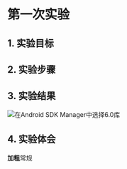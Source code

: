 # 第一次实验 

## 1. 实验目标

## 2. 实验步骤



## 3. 实验结果

![在Android SDK Manager中选择6.0库](https://user-images.githubusercontent.com/627946/37916827-705faab6-314f-11e8-992e-2106a56ddb54.png "配置教育网下载代理")


## 4. 实验体会

**加粗**常规
